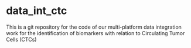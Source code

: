 data_int_ctc
============

This is a git repository for the code of our multi-platform data integration work for the 
identification of biomarkers with relation to Circulating Tumor Cells (CTCs)
